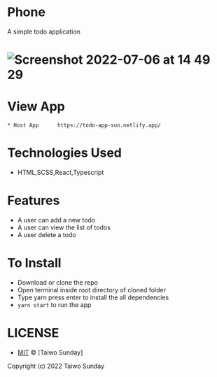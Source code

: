 # Phone 
A simple todo application 


# ![Screenshot 2022-07-06 at 14 49 29](https://user-images.githubusercontent.com/20597418/177565790-1f522d0e-6dce-4e4b-8737-4b7219f35b7e.png)

# View App
    * Host App      https://todo-app-sun.netlify.app/


# Technologies Used
   * HTML,SCSS,React,Typescript
# Features
   * A user can add a new todo
   * A user can view the list of todos
   * A user delete a todo
# To Install
* Download or clone the repo
* Open terminal inside root directory of cloned folder
* Type yarn press enter to install the all dependencies
* `yarn start` to run the app 

# LICENSE
* [MIT](./LICENSE) © [Taiwo Sunday]

Copyright (c) 2022 Taiwo Sunday
